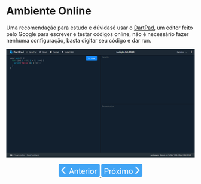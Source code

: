 # Ambiente Online

Uma recomendação para estudo e dúvidasé usar o [DartPad](https://dartpad.dev/dart), um editor feito pelo Google para escrever e testar códigos online, não é necessário fazer nenhuma configuração, basta digitar seu código e dar run.

<p align="center">
    <img src="../4noobsAssets/../../4noobsAssets/dartpad.png">
</p>

<p align="center">
  <a href="2-AmbienteMacOS.md">
    <img src="/4noobsAssets/anterior.svg" height=35>
  </a>
  <a href="../02-Basico/00-Introducao.md">
    <img src="/4noobsAssets/proximo.svg" height=35>
  </a>
</p>

